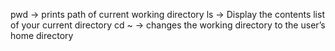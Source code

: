pwd -> prints path of current working directory
ls -> Display the contents list of your current directory
cd ~ -> changes the working directory to the user’s home directory
